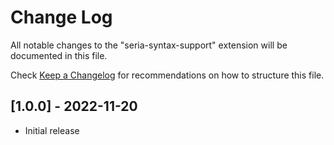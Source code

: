 # Change Log

All notable changes to the "seria-syntax-support" extension will be documented in this file.

Check [Keep a Changelog](http://keepachangelog.com/) for recommendations on how to structure this file.

## [1.0.0] - 2022-11-20

- Initial release
